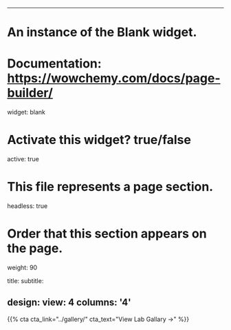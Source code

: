 
---
# An instance of the Blank widget.
# Documentation: https://wowchemy.com/docs/page-builder/
widget: blank

# Activate this widget? true/false
active: true

# This file represents a page section.
headless: true

# Order that this section appears on the page.
weight: 90

title: 
subtitle:


design:
  view: 4
  columns: '4'
---




{{% cta cta_link="../gallery/" cta_text="View Lab Gallary →" %}}


